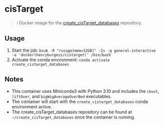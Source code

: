 # cisTarget

> ℹ️ Docker image for the [create_cisTarget_databases](https://github.com/aertslab/create_cisTarget_databases) repository.

## Usage

1. Start the job: `bsub -R "rusage[mem=32GB]" -Is -q general-interactive -a 'docker(henryburgess/cistarget)' /bin/bash`
2. Activate the conda environment: `conda activate create_cistarget_databases`

## Notes

* This container uses Miniconda3 with Python 3.10 and includes the `cbust`, `liftOver`, and `bigWigAverageOverBed` executables.
* The container will start with the `create_cistarget_databases` conda environment active.
* The create_cisTarget_databases repository can be found at `~/create_cisTarget_databases` once the container is running.
